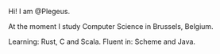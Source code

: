 
Hi!
I am @Plegeus.

At the moment I study Computer Science in Brussels, Belgium.

Learning: Rust, C and Scala.
Fluent in: Scheme and Java.
